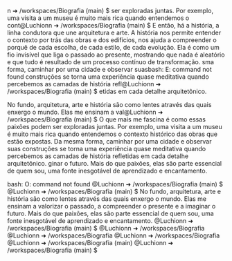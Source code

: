 n ➜ /workspaces/Biografia (main) $ 
ser exploradas juntas. Por exemplo, uma visita a um museu é muito mais rica quando entendemos o cont@Luchionn ➜ /workspaces/Biografia (main) $ E então, há a história, a linha condutora que une arquitetura e arte. A história nos permite entender o contexto por trás das obras e dos edifícios, nos ajuda a compreender o porquê de cada escolha, de cada estilo, de cada evolução. Ela é como um fio invisível que liga o passado ao presente, mostrando que nada é aleatório e que tudo é resultado de um processo contínuo de transformação.
sma forma, caminhar por uma cidade e observar suasbash: E: command not found
 construções se torna uma experiência quase meditativa quando percebemos as camadas de história refl@Luchionn ➜ /workspaces/Biografia (main) $ 
etidas em cada detalhe arquitetônico.

No fundo, arquitetura, arte e história são como lentes através das quais enxergo o mundo. Elas me ensinam a val@Luchionn ➜ /workspaces/Biografia (main) $ O que mais me fascina é como essas paixões podem ser exploradas juntas. Por exemplo, uma visita a um museu é muito mais rica quando entendemos o contexto histórico das obras que estão expostas. Da mesma forma, caminhar por uma cidade e observar suas construções se torna uma experiência quase meditativa quando percebemos as camadas de história refletidas em cada detalhe arquitetônico.
ginar o futuro. Mais do que paixões, elas são parte essencial de quem sou, uma fonte inesgotável de aprendizado e encantamento.

bash: O: command not found
@Luchionn ➜ /workspaces/Biografia (main) $ 
@Luchionn ➜ /workspaces/Biografia (main) $ No fundo, arquitetura, arte e história são como lentes através das quais enxergo o mundo. Elas me ensinam a valorizar o passado, a compreender o presente e a imaginar o futuro. Mais do que paixões, elas são parte essencial de quem sou, uma fonte inesgotável de aprendizado e encantamento.
@Luchionn ➜ /workspaces/Biografia (main) $ 
@Luchionn ➜ /workspaces/Biografia
@Luchionn ➜ /workspaces/Biografia
@Luchionn ➜ /workspaces/Biografia
@Luchionn ➜ /workspaces/Biografia (main) 
@Luchionn ➜ /workspaces/Biografia (main) $ 
